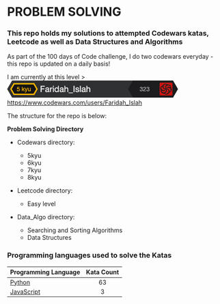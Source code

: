 # **PROBLEM SOLVING** 

### **This repo holds my solutions to attempted Codewars katas, Leetcode as well as Data Structures and Algorithms**

As part of the 100 days of Code challenge, I do two codewars everyday - this repo is updated on a daily basis!

I am currently at this level > ![img.png](img.png)
https://www.codewars.com/users/Faridah_Islah

The structure for the repo is below:

**Problem Solving Directory**

* Codewars directory:
    * 5kyu
    * 6kyu
    * 7kyu
    * 8kyu

* Leetcode directory:
    * Easy level
   
* Data_Algo directory:
    * Searching and Sorting Algorithms 
    * Data Structures
  
### Programming languages used to solve the Katas
|    Programming Language  |    Kata Count  | 
|----------|:-------------:|
| [Python](https://github.com/FaridahDa/Problem_Solving/tree/main/Python_Codewars) | 63 | 
| [JavaScript](https://github.com/FaridahDa/Problem_Solving/tree/main/JavaScript_Codewars) | 3| 

